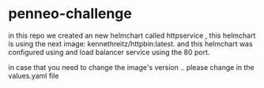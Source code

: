 # penneo-challenge

in this repo we created an new helmchart called httpservice , this  helmchart is using the next image: kennethreitz/httpbin:latest.
and this helmchart was configured using and load balancer service using the 80 port.

in case that you need to change the image's version .. please change in the values.yaml file

